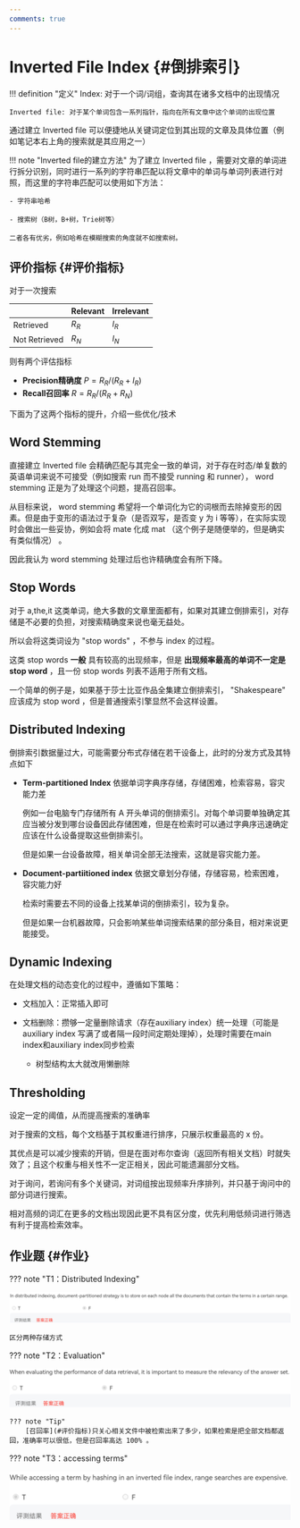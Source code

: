 ```yaml
---
comments: true
---
```

# Inverted File Index {#倒排索引}

!!! definition "定义"
    Index: 对于一个词/词组，查询其在诸多文档中的出现情况

    Inverted file: 对于某个单词包含一系列指针，指向在所有文章中这个单词的出现位置

通过建立 Inverted file 可以便捷地从关键词定位到其出现的文章及具体位置（例如笔记本右上角的搜索就是其应用之一）

!!! note "Inverted file的建立方法"
    为了建立 Inverted file ，需要对文章的单词进行拆分识别，同时进行一系列的字符串匹配以将文章中的单词与单词列表进行对照，而这里的字符串匹配可以使用如下方法：

    - 字符串哈希

    - 搜索树（B树，B+树，Trie树等）

    二者各有优劣，例如哈希在模糊搜索的角度就不如搜索树。

## 评价指标 {#评价指标}

对于一次搜索

|               | Relevant | Irrelevant |
| ------------- | -------- | ---------- |
| Retrieved     | $R_R$    | $I_R$      |
| Not Retrieved | $R_N$    | $I_N$      |

则有两个评估指标

- **Precision精确度** $P=R_R/(R_R+I_R)$
- **Recall召回率** $R=R_R/(R_R+R_N)$

下面为了这两个指标的提升，介绍一些优化/技术

## Word Stemming 

直接建立 Inverted file 会精确匹配与其完全一致的单词，对于存在时态/单复数的英语单词来说不可接受（例如搜索 run 而不接受 running 和 runner）， word stemming 正是为了处理这个问题，提高召回率。

从目标来说， word stemming 希望将一个单词化为它的词根而去除掉变形的因素。但是由于变形的语法过于复杂（是否双写，是否变 y 为 i 等等），在实际实现时会做出一些妥协，例如会将 mate 化成 mat （这个例子是随便举的，但是确实有类似情况） 。

因此我认为 word stemming 处理过后也许精确度会有所下降。

## Stop Words 

对于 a,the,it 这类单词，绝大多数的文章里面都有，如果对其建立倒排索引，对存储是不必要的负担，对搜索精确度来说也毫无益处。

所以会将这类词设为 "stop words" ，不参与 index 的过程。

这类 stop words **一般** 具有较高的出现频率，但是 **出现频率最高的单词不一定是 stop word** ，且一份 stop words 列表不适用于所有文档。

一个简单的例子是，如果基于莎士比亚作品全集建立倒排索引， "Shakespeare" 应该成为 stop word ，但是普通搜索引擎显然不会这样设置。

## Distributed Indexing

倒排索引数据量过大，可能需要分布式存储在若干设备上，此时的分发方式及其特点如下

- **Term-partitioned Index**  依据单词字典序存储，存储困难，检索容易，容灾能力差

    例如一台电脑专门存储所有 A 开头单词的倒排索引。对每个单词要单独确定其应当被分发到哪台设备因此存储困难，但是在检索时可以通过字典序迅速确定应该在什么设备提取这些倒排索引。

    但是如果一台设备故障，相关单词全部无法搜索，这就是容灾能力差。

- **Document-partiitioned index** 依据文章划分存储，存储容易，检索困难，容灾能力好

    检索时需要去不同的设备上找某单词的倒排索引，较为复杂。

    但是如果一台机器故障，只会影响某些单词搜索结果的部分条目，相对来说更能接受。

## Dynamic Indexing

在处理文档的动态变化的过程中，遵循如下策略：

- 文档加入：正常插入即可

- 文档删除：攒够一定量删除请求（存在auxiliary index）统一处理（可能是 auxiliary index 写满了或者隔一段时间定期处理掉），处理时需要在main index和auxiliary index同步检索

    - 树型结构太大就改用懒删除

## Thresholding

设定一定的阈值，从而提高搜索的准确率

对于搜索的文档，每个文档基于其权重进行排序，只展示权重最高的 x 份。

其优点是可以减少搜索的开销，但是在面对布尔查询（返回所有相关文档）时就失效了；且这个权重与相关性不一定正相关，因此可能遗漏部分文档。

对于询问，若询问有多个关键词，对词组按出现频率升序排列，并只基于询问中的部分词进行搜索。

相对高频的词汇在更多的文档出现因此更不具有区分度，优先利用低频词进行筛选有利于提高检索效率。


## 作业题 {#作业}

??? note "T1：Distributed Indexing"
    <center>![T1](/img/ads/IFI-T1.jpg)</center>

    区分两种存储方式

??? note "T2：Evaluation"
    <center>![T2](/img/ads/IFI-T2.jpg)</center>

    ??? note "Tip"
        [召回率](#评价指标)只关心相关文件中被检索出来了多少，如果检索是把全部文档都返回，准确率可以很低，但是召回率高达 100% 。

??? note "T3：accessing terms"
    <center>![T3](/img/ads/IFI-T3.jpg)</center>
